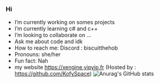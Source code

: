### Hi 

- I’m currently working on somes projects
- I’m currently learning c# and c++
- I’m looking to collaborate on ...
- Ask me about code and idk
- How to reach me: Discord : biscuitthehob
- Pronouns: she/her
- Fun fact: Nah
- my website https://xengine.yipyip.fr (Hosted by : https://github.com/KofySpace)
![Anurag's GitHub stats](https://github-readme-stats.vercel.app/api?username=BiscuiTheHobkin&show_icons=true&theme=radical)
